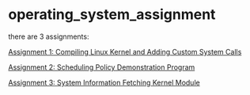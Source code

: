 # operating_system_assignment
there are 3 assignments:

[Assignment 1: Compiling Linux Kernel and Adding Custom System Calls
](https://hackmd.io/yJfXqJKnSy2_liuIOiD4Hg)

[Assignment 2: Scheduling Policy Demonstration Program](https://hackmd.io/@fanisntfan/HyhStPHHj)

[Assignment 3: System Information Fetching Kernel Module](https://hackmd.io/@fanisntfan/ryiENe4Oj)
